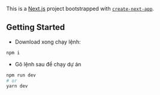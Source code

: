 This is a [Next.js](https://nextjs.org/) project bootstrapped with [`create-next-app`](https://github.com/vercel/next.js/tree/canary/packages/create-next-app).

## Getting Started

- Download xong chạy lệnh:

```bash
npm i

```

- Gõ lệnh sau để chạy dự án

```bash
npm run dev
# or
yarn dev
```
